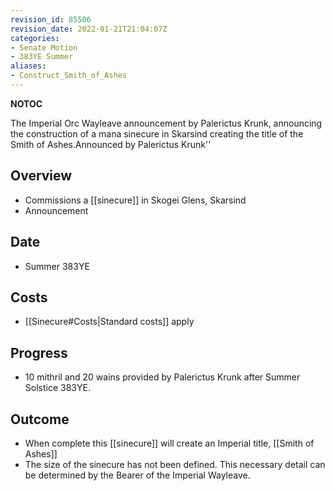```yaml
---
revision_id: 85506
revision_date: 2022-01-21T21:04:07Z
categories:
- Senate Motion
- 383YE Summer
aliases:
- Construct_Smith_of_Ashes
---
```



__NOTOC__

The Imperial Orc Wayleave announcement by Palerictus Krunk, announcing the construction of a mana sinecure in Skarsind creating the title of the Smith of Ashes.Announced by Palerictus Krunk''
## Overview
* Commissions a [[sinecure]] in Skogei Glens, Skarsind
* Announcement
## Date
* Summer 383YE
## Costs
* [[Sinecure#Costs|Standard costs]] apply
## Progress
* 10 mithril and 20 wains provided by Palerictus Krunk after Summer Solstice 383YE.

## Outcome
* When complete this [[sinecure]] will create an Imperial title, [[Smith of Ashes]]
* The size of the sinecure has not been defined. This necessary detail can be determined by the Bearer of the Imperial Wayleave.
